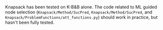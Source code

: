 Knapsack has been tested on K-B&B alone. The code related to ML guided node selection (`Knapsack/Method/SucPred`,
 `Knapsack/Method/SucPred`, and `Knapsack/ProblemFunctions/att_functions.py`) should work in practice, but hasn't been 
fully tested.